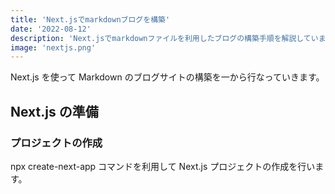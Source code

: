 ```yaml
---
title: 'Next.jsでmarkdownブログを構築'
date: '2022-08-12'
description: 'Next.jsでmarkdownファイルを利用したブログの構築手順を解説しています。'
image: 'nextjs.png'
---
```


Next.js を使って Markdown のブログサイトの構築を一から行なっていきます。

## Next.js の準備

### プロジェクトの作成

npx create-next-app コマンドを利用して Next.js プロジェクトの作成を行います。
